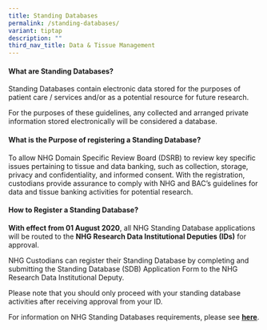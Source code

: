 ```yaml
---
title: Standing Databases
permalink: /standing-databases/
variant: tiptap
description: ""
third_nav_title: Data & Tissue Management
---
```

<h4><strong>What are Standing Databases?</strong></h4>
<p>Standing Databases contain electronic data stored for the purposes of
patient care / services and/or as a potential resource for future research.</p>
<p>For the purposes of these guidelines, any collected and arranged private
information stored electronically will be considered a database.</p>
<h4><strong>What is the Purpose of registering a Standing Database?</strong></h4>
<p>To allow NHG Domain Specific Review Board (DSRB) to review key specific
issues pertaining to tissue and data banking, such as collection, storage,
privacy and confidentiality, and informed consent. With the registration,
custodians provide assurance to comply with NHG and BAC’s guidelines for
data and tissue banking activities for potential research.</p>
<h4><strong>How to Register a Standing Database?</strong></h4>
<p><strong>With effect from 01 August 2020</strong>, all NHG Standing Database
applications will be routed to the <strong>NHG Research Data Institutional Deputies (IDs)</strong> for
approval.</p>
<p>NHG Custodians can register their Standing Database by completing and
submitting the Standing Database (SDB) Application Form to the NHG Research
Data Institutional Deputy.</p>
<p>Please note that you should only proceed with your standing database activities
after receiving approval from your ID.</p>
<p>For information on NHG Standing Databases requirements, please see <strong><a href="https://www.research.nhg.com.sg/wps/wcm/connect/romp/nhgromp/06+conducting+research/standing+databases" rel="noopener noreferrer nofollow" target="_blank"><u>here</u></a></strong>.</p>
<p></p>
<p>
<br>
</p>
<p>&nbsp;</p>
<p></p>
<p>&nbsp;</p>